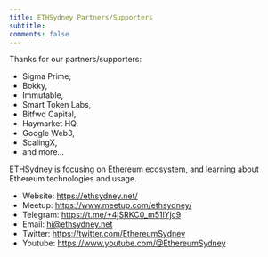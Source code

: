 ```yaml
---
title: ETHSydney Partners/Supporters
subtitle: 
comments: false
---
```


Thanks for our partners/supporters:

- Sigma Prime, 
- Bokky, 
- Immutable, 
- Smart Token Labs, 
- Bitfwd Capital, 
- Haymarket HQ, 
- Google Web3, 
- ScalingX, 
- and more...

ETHSydney is focusing on Ethereum ecosystem, and learning about Ethereum technologies and usage.

- Website: https://ethsydney.net/
- Meetup: https://www.meetup.com/ethsydney/
- Telegram: https://t.me/+4jSRKC0_m51lYjc9
- Email: [hi@ethsydney.net](mailto:hi@ethsydney.net)
- Twitter: https://twitter.com/EthereumSydney
- Youtube: https://www.youtube.com/@EthereumSydney